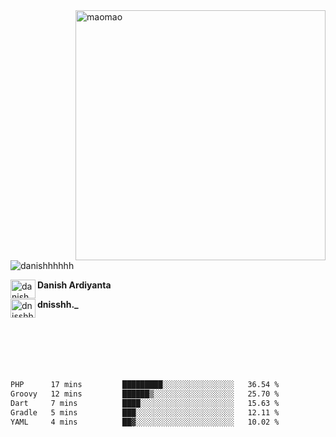 <img align="right" alt="maomao" width="400" src="https://i.imgur.com/L23H0Ik.gif">

<p align="left"><img src="https://komarev.com/ghpvc/?username=danishhhhhh&label=Profile%20views&color=0e75b6&style=flat" alt="danishhhhhh" /></p>

[<img align="left" src="https://raw.githubusercontent.com/rahuldkjain/github-profile-readme-generator/master/src/images/icons/Social/linked-in-alt.svg" alt="danish ardiyanta" height="30" width="40" />](https://linkedin.com/in/danish-ardiyanta)
**Danish Ardiyanta**

[<img align="left" src="https://raw.githubusercontent.com/rahuldkjain/github-profile-readme-generator/master/src/images/icons/Social/instagram.svg" alt="dnisshh._" height="30" width="40" />](https://instagram.com/dnisshh._)
**dnisshh._**

</br></br></br></br></br>

<!--START_SECTION:waka-->

```txt
PHP      17 mins         █████████░░░░░░░░░░░░░░░░   36.54 %
Groovy   12 mins         ██████▒░░░░░░░░░░░░░░░░░░   25.70 %
Dart     7 mins          ████░░░░░░░░░░░░░░░░░░░░░   15.63 %
Gradle   5 mins          ███░░░░░░░░░░░░░░░░░░░░░░   12.11 %
YAML     4 mins          ██▓░░░░░░░░░░░░░░░░░░░░░░   10.02 %
```

<!--END_SECTION:waka-->
